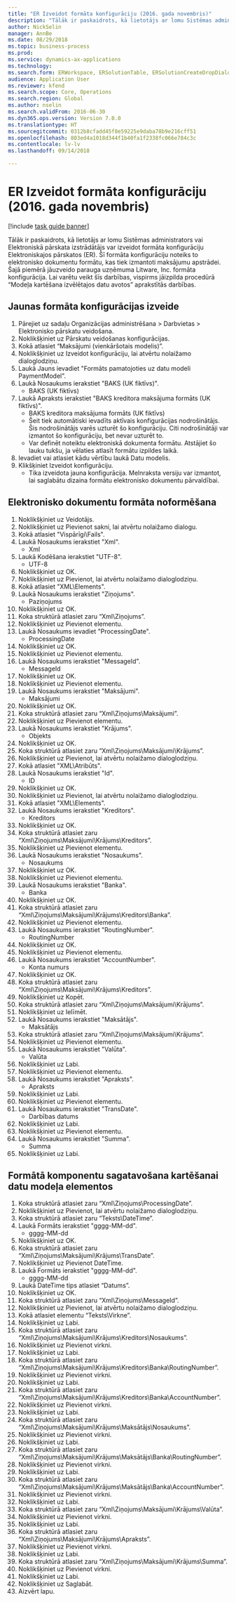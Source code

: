 ```yaml
--- 
title: "ER Izveidot formāta konfigurāciju (2016. gada novembris)"
description: "Tālāk ir paskaidrots, kā lietotājs ar lomu Sistēmas administrators vai Elektroniskā pārskata izstrādātājs var izveidot formāta konfigurāciju Elektroniskajos pārskatos (ER)."
author: NickSelin
manager: AnnBe
ms.date: 08/29/2018
ms.topic: business-process
ms.prod: 
ms.service: dynamics-ax-applications
ms.technology: 
ms.search.form: ERWorkspace, ERSolutionTable, ERSolutionCreateDropDialog, EROperationDesigner, ERComponentTypeDropDialog
audience: Application User
ms.reviewer: kfend
ms.search.scope: Core, Operations
ms.search.region: Global
ms.author: nselin
ms.search.validFrom: 2016-06-30
ms.dyn365.ops.version: Version 7.0.0
ms.translationtype: HT
ms.sourcegitcommit: 0312b8cfadd45f8e59225e9daba78b9e216cff51
ms.openlocfilehash: 803ed4a1018d344f1b40fa1f2338fc066e784c3c
ms.contentlocale: lv-lv
ms.lasthandoff: 09/14/2018

---
```

# <a name="er-create-a-format-configuration-november-2016"></a>ER Izveidot formāta konfigurāciju (2016. gada novembris)

[!include [task guide banner](../../includes/task-guide-banner.md)]

Tālāk ir paskaidrots, kā lietotājs ar lomu Sistēmas administrators vai Elektroniskā pārskata izstrādātājs var izveidot formāta konfigurāciju Elektroniskajos pārskatos (ER). Šī formāta konfigurāciju noteiks to elektronisko dokumentu formātu, kas tiek izmantoti maksājumu apstrādei. Šajā piemērā jāuzveido parauga uzņēmuma Litware, Inc. formāta konfigurācija. Lai varētu veikt šīs darbības, vispirms jāizpilda procedūrā “Modeļa kartēšana izvēlētajos datu avotos” aprakstītās darbības.


## <a name="create-a-new-format-configuration"></a>Jaunas formāta konfigurācijas izveide
1. Pārejiet uz sadaļu Organizācijas administrēšana > Darbvietas > Elektronisko pārskatu veidošana.
2. Noklikšķiniet uz Pārskatu veidošanas konfigurācijas.
3. Kokā atlasiet “Maksājumi (vienkāršotais modelis)”.
4. Noklikšķiniet uz Izveidot konfigurāciju, lai atvērtu nolaižamo dialoglodziņu.
5. Laukā Jauns ievadiet "Formāts pamatojoties uz datu modeli PaymentModel".
6. Laukā Nosaukums ierakstiet "BAKS (UK fiktīvs)".
    * BAKS (UK fiktīvs)  
7. Laukā Apraksts ierakstiet "BAKS kreditora maksājuma formāts (UK fiktīvs)".
    * BAKS kreditora maksājuma formāts (UK fiktīvs)  
    * Šeit tiek automātiski ievadīts aktīvais konfigurācijas nodrošinātājs. Šis nodrošinātājs varēs uzturēt šo konfigurāciju. Citi nodrošinātāji var izmantot šo konfigurāciju, bet nevar uzturēt to.  
    * Var definēt noteiktu elektroniskā dokumenta formātu. Atstājiet šo lauku tukšu, ja vēlaties atlasīt formātu izpildes laikā.  
8. Ievadiet vai atlasiet kādu vērtību laukā Datu modelis.
9. Klikšķiniet Izveidot konfigurāciju.
    * Tika izveidota jauna konfigurācija. Melnraksta versiju var izmantot, lai saglabātu dizaina formātu elektronisko dokumentu pārvaldībai.  

## <a name="design-format-of-electronic-document"></a>Elektronisko dokumentu formāta noformēšana
1. Noklikšķiniet uz Veidotājs.
2. Noklikšķiniet uz Pievienot sakni, lai atvērtu nolaižamo dialogu.
3. Kokā atlasiet "Vispārīgi\Fails".
4. Laukā Nosaukums ierakstiet "Xml".
    * Xml  
5. Laukā Kodēšana ierakstiet "UTF-8".
    * UTF-8  
6. Noklikšķiniet uz OK.
7. Noklikšķiniet uz Pievienot, lai atvērtu nolaižamo dialoglodziņu.
8. Kokā atlasiet "XML\Elements".
9. Laukā Nosaukums ierakstiet "Ziņojums".
    * Paziņojums  
10. Noklikšķiniet uz OK.
11. Koka struktūrā atlasiet zaru “Xml\Ziņojums”.
12. Noklikšķiniet uz Pievienot elementu.
13. Laukā Nosaukums ievadiet "ProcessingDate".
    * ProcessingDate  
14. Noklikšķiniet uz OK.
15. Noklikšķiniet uz Pievienot elementu.
16. Laukā Nosaukums ierakstiet "MessageId".
    * MessageId  
17. Noklikšķiniet uz OK.
18. Noklikšķiniet uz Pievienot elementu.
19. Laukā Nosaukums ierakstiet "Maksājumi".
    * Maksājumi  
20. Noklikšķiniet uz OK.
21. Koka struktūrā atlasiet zaru “Xml\Ziņojums\Maksājumi”.
22. Noklikšķiniet uz Pievienot elementu.
23. Laukā Nosaukums ierakstiet "Krājums".
    * Objekts  
24. Noklikšķiniet uz OK.
25. Koka struktūrā atlasiet zaru “Xml\Ziņojums\Maksājumi\Krājums”.
26. Noklikšķiniet uz Pievienot, lai atvērtu nolaižamo dialoglodziņu.
27. Kokā atlasiet "XML\Atribūts".
28. Laukā Nosaukums ierakstiet "Id".
    * ID  
29. Noklikšķiniet uz OK.
30. Noklikšķiniet uz Pievienot, lai atvērtu nolaižamo dialoglodziņu.
31. Kokā atlasiet "XML\Elements".
32. Laukā Nosaukums ierakstiet "Kreditors".
    * Kreditors  
33. Noklikšķiniet uz OK.
34. Koka struktūrā atlasiet zaru “Xml\Ziņojums\Maksājumi\Krājums\Kreditors”.
35. Noklikšķiniet uz Pievienot elementu.
36. Laukā Nosaukums ierakstiet "Nosaukums".
    * Nosaukums  
37. Noklikšķiniet uz OK.
38. Noklikšķiniet uz Pievienot elementu.
39. Laukā Nosaukums ierakstiet "Banka".
    * Banka  
40. Noklikšķiniet uz OK.
41. Koka struktūrā atlasiet zaru “Xml\Ziņojums\Maksājumi\Krājums\Kreditors\Banka”.
42. Noklikšķiniet uz Pievienot elementu.
43. Laukā Nosaukums ierakstiet "RoutingNumber".
    * RoutingNumber  
44. Noklikšķiniet uz OK.
45. Noklikšķiniet uz Pievienot elementu.
46. Laukā Nosaukums ierakstiet "AccountNumber".
    * Konta numurs  
47. Noklikšķiniet uz OK.
48. Koka struktūrā atlasiet zaru “Xml\Ziņojums\Maksājumi\Krājums\Kreditors”.
49. Noklikšķiniet uz Kopēt.
50. Koka struktūrā atlasiet zaru “Xml\Ziņojums\Maksājumi\Krājums”.
51. Noklikšķiniet uz Ielīmēt.
52. Laukā Nosaukums ierakstiet "Maksātājs".
    * Maksātājs  
53. Koka struktūrā atlasiet zaru “Xml\Ziņojums\Maksājumi\Krājums”.
54. Noklikšķiniet uz Pievienot elementu.
55. Laukā Nosaukums ierakstiet "Valūta".
    * Valūta  
56. Noklikšķiniet uz Labi.
57. Noklikšķiniet uz Pievienot elementu.
58. Laukā Nosaukums ierakstiet "Apraksts".
    * Apraksts  
59. Noklikšķiniet uz Labi.
60. Noklikšķiniet uz Pievienot elementu.
61. Laukā Nosaukums ierakstiet "TransDate".
    * Darbības datums  
62. Noklikšķiniet uz Labi.
63. Noklikšķiniet uz Pievienot elementu.
64. Laukā Nosaukums ierakstiet "Summa".
    * Summa  
65. Noklikšķiniet uz Labi.

## <a name="prepare-format-components-for-mapping-to-data-model-elements"></a>Formātā komponentu sagatavošana kartēšanai datu modeļa elementos
1. Koka struktūrā atlasiet zaru “Xml\Ziņojums\ProcessingDate”.
2. Noklikšķiniet uz Pievienot, lai atvērtu nolaižamo dialoglodziņu.
3. Koka struktūrā atlasiet zaru “Teksts\DateTime”.
4. Laukā Formāts ierakstiet "gggg-MM-dd".
    * gggg-MM-dd  
5. Noklikšķiniet uz OK.
6. Koka struktūrā atlasiet zaru “Xml\Ziņojums\Maksājumi\Krājums\TransDate”.
7. Noklikšķiniet uz Pievienot DateTime.
8. Laukā Formāts ierakstiet "gggg-MM-dd".
    * gggg-MM-dd  
9. Laukā DateTime tips atlasiet “Datums”.
10. Noklikšķiniet uz OK.
11. Koka struktūrā atlasiet zaru “Xml\Ziņojums\MessageId”.
12. Noklikšķiniet uz Pievienot, lai atvērtu nolaižamo dialoglodziņu.
13. Kokā atlasiet elementu “Teksts\Virkne”.
14. Noklikšķiniet uz Labi.
15. Koka struktūrā atlasiet zaru “Xml\Ziņojums\Maksājumi\Krājums\Kreditors\Nosaukums”.
16. Noklikšķiniet uz Pievienot virkni.
17. Noklikšķiniet uz Labi.
18. Koka struktūrā atlasiet zaru “Xml\Ziņojums\Maksājumi\Krājums\Kreditors\Banka\RoutingNumber”.
19. Noklikšķiniet uz Pievienot virkni.
20. Noklikšķiniet uz Labi.
21. Koka struktūrā atlasiet zaru “Xml\Ziņojums\Maksājumi\Krājums\Kreditors\Banka\AccountNumber”.
22. Noklikšķiniet uz Pievienot virkni.
23. Noklikšķiniet uz Labi.
24. Koka struktūrā atlasiet zaru “Xml\Ziņojums\Maksājumi\Krājums\Maksātājs\Nosaukums”.
25. Noklikšķiniet uz Pievienot virkni.
26. Noklikšķiniet uz Labi.
27. Koka struktūrā atlasiet zaru “Xml\Ziņojums\Maksājumi\Krājums\Maksātājs\Banka\RoutingNumber”.
28. Noklikšķiniet uz Pievienot virkni.
29. Noklikšķiniet uz Labi.
30. Koka struktūrā atlasiet zaru “Xml\Ziņojums\Maksājumi\Krājums\Maksātājs\Banka\AccountNumber”.
31. Noklikšķiniet uz Pievienot virkni.
32. Noklikšķiniet uz Labi.
33. Koka struktūrā atlasiet zaru “Xml\Ziņojums\Maksājumi\Krājums\Valūta”.
34. Noklikšķiniet uz Pievienot virkni.
35. Noklikšķiniet uz Labi.
36. Koka struktūrā atlasiet zaru “Xml\Ziņojums\Maksājumi\Krājums\Apraksts”.
37. Noklikšķiniet uz Pievienot virkni.
38. Noklikšķiniet uz Labi.
39. Koka struktūrā atlasiet zaru “Xml\Ziņojums\Maksājumi\Krājums\Summa”.
40. Noklikšķiniet uz Pievienot virkni.
41. Noklikšķiniet uz Labi.
42. Noklikšķiniet uz Saglabāt.
43. Aizvērt lapu.


